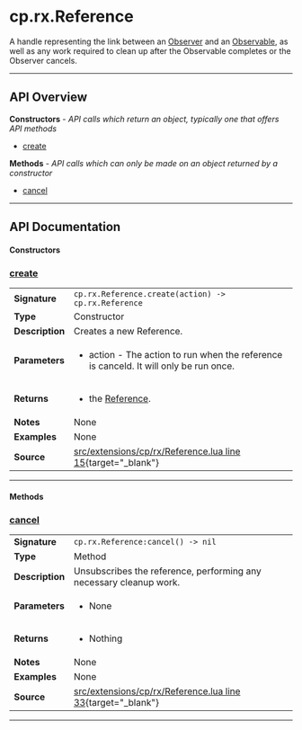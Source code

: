 # cp.rx.Reference

A handle representing the link between an [Observer](cp.rx.Observer.md) and an [Observable](cp.rx.Observable.md), as well as any
work required to clean up after the Observable completes or the Observer cancels.

---

## API Overview
**Constructors** - _API calls which return an object, typically one that offers API methods_
 * [create](#create)

**Methods** - _API calls which can only be made on an object returned by a constructor_
 * [cancel](#cancel)


---

## API Documentation

#### Constructors


### [create](#create)

|                                             |                                                                                     |
| --------------------------------------------|-------------------------------------------------------------------------------------|
| **Signature**                               | `cp.rx.Reference.create(action) -> cp.rx.Reference`                                                                    |
| **Type**                                    | Constructor                                                                     |
| **Description**                             | Creates a new Reference.                                                                     |
| **Parameters**                              | <ul><li>action - The action to run when the reference is canceld. It will only be run once.</li></ul> |
| **Returns**                                 | <ul><li>the [Reference](cp.rx.Reference.md).</li></ul>          |
| **Notes**                                   | None |
| **Examples**                                | None |
| **Source**                                  | [src/extensions/cp/rx/Reference.lua line 15](https://github.com/CommandPost/CommandPost/blob/develop/src/extensions/cp/rx/Reference.lua#L15){target="_blank"} |

---

#### Methods


### [cancel](#cancel)

|                                             |                                                                                     |
| --------------------------------------------|-------------------------------------------------------------------------------------|
| **Signature**                               | `cp.rx.Reference:cancel() -> nil`                                                                    |
| **Type**                                    | Method                                                                     |
| **Description**                             | Unsubscribes the reference, performing any necessary cleanup work.                                                                     |
| **Parameters**                              | <ul><li>None</li></ul> |
| **Returns**                                 | <ul><li>Nothing</li></ul>          |
| **Notes**                                   | None |
| **Examples**                                | None |
| **Source**                                  | [src/extensions/cp/rx/Reference.lua line 33](https://github.com/CommandPost/CommandPost/blob/develop/src/extensions/cp/rx/Reference.lua#L33){target="_blank"} |

---

